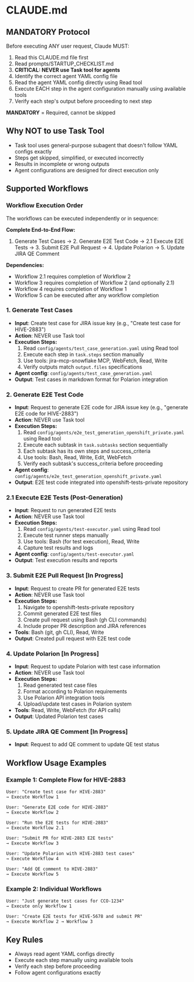 # CLAUDE.md

## MANDATORY Protocol

Before executing ANY user request, Claude MUST:
1. Read this CLAUDE.md file first
2. Read prompts/STARTUP_CHECKLIST.md  
3. **CRITICAL: NEVER use Task tool for agents**
4. Identify the correct agent YAML config file
5. Read the agent YAML config directly using Read tool
6. Execute EACH step in the agent configuration manually using available tools
7. Verify each step's output before proceeding to next step

**MANDATORY** = Required, cannot be skipped

## Why NOT to use Task Tool
- Task tool uses general-purpose subagent that doesn't follow YAML configs exactly
- Steps get skipped, simplified, or executed incorrectly
- Results in incomplete or wrong outputs
- Agent configurations are designed for direct execution only

## Supported Workflows

### Workflow Execution Order
The workflows can be executed independently or in sequence:

**Complete End-to-End Flow:**
1. Generate Test Cases → 2. Generate E2E Test Code → 2.1 Execute E2E Tests → 3. Submit E2E Pull Request → 4. Update Polarion → 5. Update JIRA QE Comment

**Dependencies:**
- Workflow 2.1 requires completion of Workflow 2
- Workflow 3 requires completion of Workflow 2 (and optionally 2.1)
- Workflow 4 requires completion of Workflow 1
- Workflow 5 can be executed after any workflow completion

### 1. Generate Test Cases
- **Input**: Create test case for JIRA issue key (e.g., "Create test case for HIVE-2883")
- **Action**: NEVER use Task tool
- **Execution Steps:**
  1. Read `config/agents/test_case_generation.yaml` using Read tool
  2. Execute each step in `task.steps` section manually
  3. Use tools: jira-mcp-snowflake MCP, WebFetch, Read, Write
  4. Verify outputs match `output.files` specifications
- **Agent config**: `config/agents/test_case_generation.yaml`
- **Output**: Test cases in markdown format for Polarion integration

### 2. Generate E2E Test Code
- **Input**: Request to generate E2E code for JIRA issue key (e.g., "generate E2E code for HIVE-2883")
- **Action**: NEVER use Task tool
- **Execution Steps:**
  1. Read `config/agents/e2e_test_generation_openshift_private.yaml` using Read tool
  2. Execute each subtask in `task.subtasks` section sequentially
  3. Each subtask has its own steps and success_criteria
  4. Use tools: Bash, Read, Write, Edit, WebFetch
  5. Verify each subtask's success_criteria before proceeding
- **Agent config**: `config/agents/e2e_test_generation_openshift_private.yaml`
- **Output**: E2E test code integrated into openshift-tests-private repository

### 2.1 Execute E2E Tests (Post-Generation)
- **Input**: Request to run generated E2E tests
- **Action**: NEVER use Task tool
- **Execution Steps:**
  1. Read `config/agents/test-executor.yaml` using Read tool
  2. Execute test runner steps manually
  3. Use tools: Bash (for test execution), Read, Write
  4. Capture test results and logs
- **Agent config**: `config/agents/test-executor.yaml`
- **Output**: Test execution results and reports

### 3. Submit E2E Pull Request [In Progress]
- **Input**: Request to create PR for generated E2E tests
- **Action**: NEVER use Task tool
- **Execution Steps:**
  1. Navigate to openshift-tests-private repository
  2. Commit generated E2E test files
  3. Create pull request using Bash (gh CLI commands)
  4. Include proper PR description and JIRA references
- **Tools**: Bash (git, gh CLI), Read, Write
- **Output**: Created pull request with E2E test code

### 4. Update Polarion [In Progress]
- **Input**: Request to update Polarion with test case information
- **Action**: NEVER use Task tool
- **Execution Steps:**
  1. Read generated test case files
  2. Format according to Polarion requirements
  3. Use Polarion API integration tools
  4. Upload/update test cases in Polarion system
- **Tools**: Read, Write, WebFetch (for API calls)
- **Output**: Updated Polarion test cases

### 5. Update JIRA QE Comment [In Progress]
- **Input**: Request to add QE comment to update QE test status

## Workflow Usage Examples

### Example 1: Complete Flow for HIVE-2883
```
User: "Create test case for HIVE-2883"
→ Execute Workflow 1

User: "Generate E2E code for HIVE-2883" 
→ Execute Workflow 2

User: "Run the E2E tests for HIVE-2883"
→ Execute Workflow 2.1

User: "Submit PR for HIVE-2883 E2E tests"
→ Execute Workflow 3

User: "Update Polarion with HIVE-2883 test cases"
→ Execute Workflow 4

User: "Add QE comment to HIVE-2883"
→ Execute Workflow 5
```

### Example 2: Individual Workflows
```
User: "Just generate test cases for CCO-1234"
→ Execute only Workflow 1

User: "Create E2E tests for HIVE-5678 and submit PR"
→ Execute Workflow 2 → Workflow 3
```

## Key Rules
- Always read agent YAML configs directly
- Execute each step manually using available tools
- Verify each step before proceeding
- Follow agent configurations exactly
